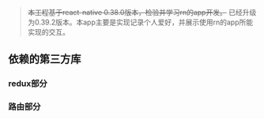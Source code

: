 >~~本工程基于react-native 0.38.0版本，检验并学习rn的app开发。~~
> 已经升级为0.39.2版本。本app主要是实现记录个人爱好，并展示使用rn的app所能实现的交互。
## 依赖的第三方库
### redux部分
### 路由部分


